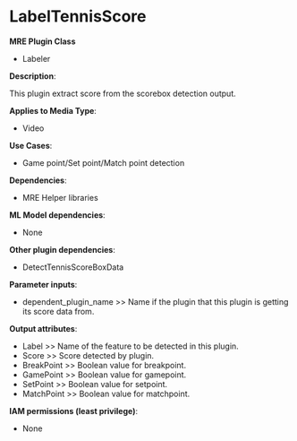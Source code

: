 # LabelTennisScore #

**MRE Plugin Class**
- Labeler 

**Description**:

This plugin extract score from the scorebox detection output.

**Applies to Media Type**:
- Video

**Use Cases**:
- Game point/Set point/Match point detection

**Dependencies**:
- MRE Helper libraries

**ML Model dependencies**:
- None

**Other plugin dependencies**:
- DetectTennisScoreBoxData

**Parameter inputs**:
- dependent_plugin_name >> Name if the plugin that this plugin is getting its score data from.

**Output attributes**:
- Label >> Name of the feature to be detected in this plugin.
- Score >> Score detected by plugin.
- BreakPoint >>  Boolean value for breakpoint.
- GamePoint >>  Boolean value for gamepoint.
- SetPoint >>  Boolean value for setpoint.
- MatchPoint >> Boolean value for matchpoint.

**IAM permissions (least privilege)**:
- None
